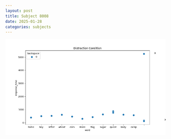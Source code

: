 ```yaml
---
layout: post
title: Subject 8008
date: 2025-01-28
categories: subjects
---
```


![](data/8008/run-24/8008_rt_acc_fuzzy_delay.png)
